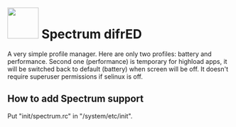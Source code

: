 # <img src="https://raw.githubusercontent.com/difr/spectrum/master/res/drawable-xxxhdpi/ic_launcher.png" width="70" height="70" /> Spectrum difrED
A very simple profile manager.
Here are only two profiles: battery and performance.
Second one (performance) is temporary for highload apps, it will be switched back to default (battery) when screen will be off.
It doesn't require superuser permissions if selinux is off.

## How to add Spectrum support
Put "init/spectrum.rc" in "/system/etc/init".
